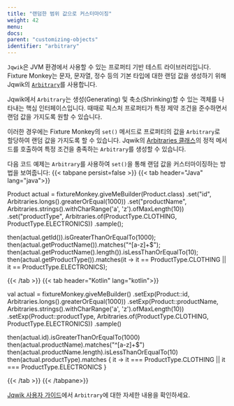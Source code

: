 ```yaml
---
title: "랜덤한 범위 값으로 커스터마이징"
weight: 42
menu:
docs:
parent: "customizing-objects"
identifier: "arbitrary"
---
```


`Jqwik`은 JVM 환경에서 사용할 수 있는 프로퍼티 기반 테스트 라이브러리입니다.
Fixture Monkey는 문자, 문자열, 정수 등의 기본 타입에 대한 랜덤 값을 생성하기 위해 Jqwik의 [`Arbitrary`](https://jqwik.net/docs/1.2.1/javadoc/net/jqwik/api/Arbitrary.html)를 사용합니다.

Jqwik에서 `Arbitrary`는 생성(Generating) 및 축소(Shrinking)할 수 있는 객체를 나타내는 핵심 인터페이스입니다.
때때로 픽스처 프로퍼티가 특정 제약 조건을 준수하면서 랜덤 값을 가지도록 원할 수 있습니다.

이러한 경우에는 Fixture Monkey의 `set()` 메서드로 프로퍼티의 값을 `Arbitrary`로 할당하여 랜덤 값을 가지도록 할 수 있습니다.
Jqwik의 [Arbitraries 클래스](https://jqwik.net/docs/current/user-guide.html#static-arbitraries-methods)의 정적 메서드를 호출하여 특정 조건을 충족하는 `Arbitrary`를 생성할 수 있습니다.

다음 코드 예제는 `Arbitrary`를 사용하여 `set()`을 통해 랜덤 값을 커스터마이징하는 방법을 보여줍니다:
{{< tabpane persist=false >}}
{{< tab header="Java" lang="java">}}

Product actual = fixtureMonkey.giveMeBuilder(Product.class)
    .set("id", Arbitraries.longs().greaterOrEqual(1000))
    .set("productName", Arbitraries.strings().withCharRange('a', 'z').ofMaxLength(10))
    .set("productType", Arbitraries.of(ProductType.CLOTHING, ProductType.ELECTRONICS))
    .sample();

then(actual.getId()).isGreaterThanOrEqualTo(1000);
then(actual.getProductName()).matches("^[a-z]+$");
then(actual.getProductName().length()).isLessThanOrEqualTo(10);
then(actual.getProductType()).matches(it -> it == ProductType.CLOTHING || it == ProductType.ELECTRONICS);

{{< /tab >}}
{{< tab header="Kotlin" lang="kotlin">}}

val actual = fixtureMonkey.giveMeBuilder<Product>()
    .setExp(Product::id, Arbitraries.longs().greaterOrEqual(1000))
    .setExp(Product::productName, Arbitraries.strings().withCharRange('a', 'z').ofMaxLength(10))
    .setExp(Product::productType, Arbitraries.of(ProductType.CLOTHING, ProductType.ELECTRONICS))
    .sample()

then(actual.id).isGreaterThanOrEqualTo(1000)
then(actual.productName).matches("^[a-z]+$")
then(actual.productName.length).isLessThanOrEqualTo(10)
then(actual.productType).matches { it -> it === ProductType.CLOTHING || it === ProductType.ELECTRONICS }

{{< /tab >}}
{{< /tabpane>}}

[Jqwik 사용자 가이드](https://jqwik.net/docs/current/user-guide.html)에서 `Arbitrary`에 대한 자세한 내용을 확인하세요.
